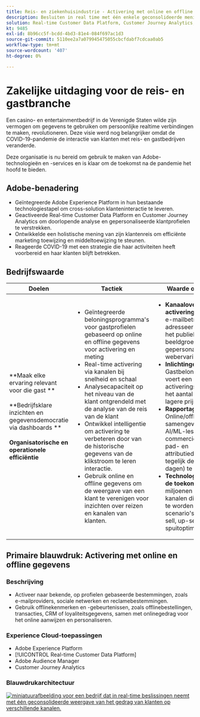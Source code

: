 ```yaml
---
title: Reis- en ziekenhuisindustrie - Activering met online en offline gegevens
description: Besluiten in real time met één enkele geconsolideerde mening van klantengedrag over diverse kanalen.
solution: Real-time Customer Data Platform, Customer Journey Analytics, Analytics, Audience Manager, Experience Manager, Target
kt: 9485
exl-id: 8b96cc5f-bcdd-4bd3-81e4-084f697ac1d3
source-git-commit: 5110ee2a7a079945475055cbcfdabf7cdcaa0ab5
workflow-type: tm+mt
source-wordcount: '407'
ht-degree: 0%

---
```


# Zakelijke uitdaging voor de reis- en gastbranche

Een casino- en entertainmentbedrijf in de Verenigde Staten wilde zijn vermogen om gegevens te gebruiken om persoonlijke realtime verbindingen te maken, revolutioneren.  Deze visie werd nog belangrijker omdat de COVID-19-pandemie de interactie van klanten met reis- en gastbedrijven veranderde.

Deze organisatie is nu bereid om gebruik te maken van Adobe-technologieën en -services en is klaar om de toekomst na de pandemie het hoofd te bieden.

## Adobe-benadering

* Geïntegreerde Adobe Experience Platform in hun bestaande technologiestapel om cross-solution klanteninteractie te leveren.
* Geactiveerde Real-time Customer Data Platform en Customer Journey Analytics om doorlopende analyse en gepersonaliseerde klantprofielen te verstrekken.
* Ontwikkelde een holistische mening van zijn klantenreis om efficiënte marketing toewijzing en middeltoewijzing te steunen.
* Reageerde COVID-19 met een strategie die haar activiteiten heeft voorbereid en haar klanten blijft betrekken.

## Bedrijfswaarde

| Doelen | Tactiek | Waarde ontgrendeld |
|---|---|---|
| **Maak elke ervaring relevant voor die gast **<br></br>**Bedrijfsklare inzichten en gegevensdemocratie via dashboards **<br></br>**Organisatorische en operationele efficiëntie**</ul> | <ul><li>Geïntegreerde beloningsprogramma&#39;s voor gastprofielen gebaseerd op online en offline gegevens voor activering en meting</li><li>Real-time activering via kanalen bij snelheid en schaal</li><li>Analysecapaciteit op het niveau van de klant ontgrendeld met de analyse van de reis van de klant</li><li>Ontwikkel intelligentie om activering te verbeteren door van de historische gegevens van de klikstroom te leren interactie.</li><li>Gebruik online en offline gegevens om de weergave van een klant te verenigen voor inzichten over reizen en kanalen van klanten.</li></ul> | <ul><li><strong> Kanaaloverschrijdende activering: </strong>Drievoudige e-mailbetrokkenheid, adresseerbare groei van het publiek en beeldgroei, zeer gepersonaliseerde webervaringen </li><li><strong>Inlichtingen: </strong>Gastbeloningsprogramma voert een activeringscampagne om het aantal leden met een lagere prijs te verlagen</li><li><strong>Rapportage: </strong>Online/offline gegevens samengevoegd met AI/ML-lessen in een commercieel vriendelijk pad- en attributiedashboard en tegelijk de latentie (met dagen) te verminderen</li><li><strong>Technologiestapel voor de toekomst: </strong>Tientallen miljoenen profielen via 7 kanalen die klaar zijn om te worden uitgevoerd bij scenario&#39;s voor cross-sell, up-sell en spuitoptimalisatie</li></ul> |

## Primaire blauwdruk: Activering met online en offline gegevens

### Beschrijving

<ul><li>Activeer naar bekende, op profielen gebaseerde bestemmingen, zoals e-mailproviders, sociale netwerken en reclamebestemmingen.</li><li>Gebruik offlinekenmerken en -gebeurtenissen, zoals offlinebestellingen, transacties, CRM of loyaliteitsgegevens, samen met onlinegedrag voor het online aanwijzen en personaliseren.</li></li></ul>

### Experience Cloud-toepassingen

<ul><li>Adobe Experience Platform</li><li>[!UICONTROL Real-time Customer Data Platform]</li><li>Adobe Audience Manager</li><li>Customer Journey Analytics</li></ul>

### Blauwdrukarchitectuur

<a href="https://experienceleague.adobe.com/docs/blueprints-learn/architecture/audience-activation/platform-and-applications.html?lang=en"><img alt="miniatuurafbeelding voor een bedrijf dat in real-time beslissingen neemt met één geconsolideerde weergave van het gedrag van klanten op verschillende kanalen." src="https://experienceleague.adobe.com/docs/blueprints-learn/assets/known_activation.svg" class="modal-image" /></a>
